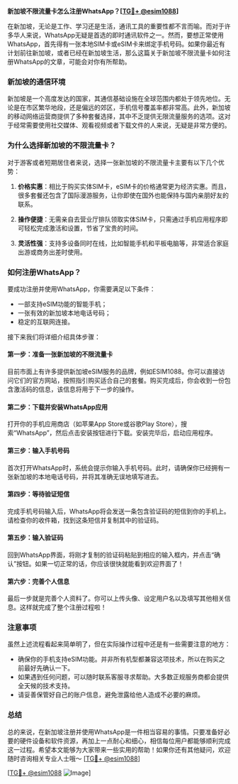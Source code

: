 **新加坡不限流量卡怎么注册WhatsApp？[[TG💪+ @esim1088](https://t.me/s/esim1088)]**

在新加坡，无论是工作、学习还是生活，通讯工具的重要性都不言而喻。而对于许多华人来说，WhatsApp无疑是首选的即时通讯软件之一。然而，要想正常使用WhatsApp，首先得有一张本地SIM卡或eSIM卡来绑定手机号码。如果你最近有计划前往新加坡，或者已经在新加坡生活，那么这篇关于新加坡不限流量卡如何注册WhatsApp的文章，可能会对你有所帮助。

### 新加坡的通信环境

新加坡是一个高度发达的国家，其通信基础设施在全球范围内都处于领先地位。无论是在市区繁华地段，还是偏远的郊区，手机信号覆盖率都非常高。此外，新加坡的移动网络运营商提供了多种套餐选择，其中不乏提供无限流量服务的选项。这对于经常需要使用社交媒体、观看视频或者下载文件的人来说，无疑是非常方便的。

### 为什么选择新加坡的不限流量卡？

对于游客或者短期居住者来说，选择一张新加坡的不限流量卡主要有以下几个优势：

1. **价格实惠**：相比于购买实体SIM卡，eSIM卡的价格通常更为经济实惠。而且，很多套餐还包含了国际漫游服务，让你即使在国外也能保持与国内亲朋好友的联系。
   
2. **操作便捷**：无需亲自去营业厅排队领取实体SIM卡，只需通过手机应用程序即可轻松完成激活和设置，节省了宝贵的时间。
   
3. **灵活性强**：支持多设备同时在线，比如智能手机和平板电脑等，非常适合家庭出游或商务出差时使用。

### 如何注册WhatsApp？

要成功注册并使用WhatsApp，你需要满足以下条件：

- 一部支持eSIM功能的智能手机；
- 一张有效的新加坡本地电话号码；
- 稳定的互联网连接。

接下来我们将详细介绍具体步骤：

#### 第一步：准备一张新加坡的不限流量卡

目前市面上有许多提供新加坡eSIM服务的品牌，例如ESIM1088。你可以直接访问它们的官方网站，按照指引购买适合自己的套餐。购买完成后，你会收到一份包含激活码的信息，该信息将用于下一步的操作。

#### 第二步：下载并安装WhatsApp应用

打开你的手机应用商店（如苹果App Store或谷歌Play Store），搜索“WhatsApp”，然后点击安装按钮进行下载。安装完毕后，启动应用程序。

#### 第三步：输入手机号码

首次打开WhatsApp时，系统会提示你输入手机号码。此时，请确保你已经拥有一张新加坡的本地电话号码，并将其准确无误地填写进去。

#### 第四步：等待验证短信

完成手机号码输入后，WhatsApp将会发送一条包含验证码的短信到你的手机上。请检查你的收件箱，找到这条短信并复制其中的验证码。

#### 第五步：输入验证码

回到WhatsApp界面，将刚才复制的验证码粘贴到相应的输入框内，并点击“确认”按钮。如果一切正常的话，你应该很快就能看到欢迎界面了！

#### 第六步：完善个人信息

最后一步就是完善个人资料了。你可以上传头像、设定用户名以及填写其他相关信息。这样就完成了整个注册过程啦！

### 注意事项

虽然上述流程看起来简单明了，但在实际操作过程中还是有一些需要注意的地方：

- 确保你的手机支持eSIM功能。并非所有机型都兼容这项技术，所以在购买之前最好先确认一下。
- 如果遇到任何问题，可以随时联系客服寻求帮助。大多数正规服务商都会提供全天候的技术支持。
- 请妥善保管好自己的账户信息，避免泄露给他人造成不必要的麻烦。

### 总结

总的来说，在新加坡注册并使用WhatsApp是一件相当容易的事情。只要准备好必要的硬件设备和软件资源，再加上一点耐心和细心，相信每位用户都能够顺利完成这一过程。希望本文能够为大家带来一些实用的帮助！如果你还有其他疑问，欢迎随时咨询相关专业人士哦～ [[TG💪+ @esim1088](https://t.me/s/esim1088)]

[[TG💪+ @esim1088](https://t.me/s/esim1088) ![Image](https://i.postimg.cc/4NQfJmqS/Snipaste-2025-05-13-00-14-12.png)]